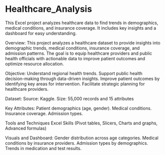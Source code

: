 # Healthcare_Analysis
This Excel project analyzes healthcare data to find trends in demographics, medical conditions, and insurance coverage. It includes key insights and a dashboard for easy understanding.

Overview: This project analyzes a healthcare dataset to provide insights into demographic trends, medical conditions, insurance coverage, and admission patterns. The goal is to equip healthcare providers and public health officials with actionable data to improve patient outcomes and optimize resource allocation.

Objective:
Understand regional health trends.
Support public health decision-making through data-driven insights.
Improve patient outcomes by identifying key areas for intervention.
Facilitate strategic planning for healthcare providers.

Dataset:
Source: Kaggle.
Size: 55,000 records and 15 attributes

Key Attributes:
Patient demographics (age, gender).
Medical conditions.
Insurance coverage.
Admission types.

Tools and Techniques
Excel Skills (Pivot tables, Slicers, Charts and graphs, Advanced formulas)

Visuals and Dashboard:
Gender distribution across age categories.
Medical conditions by insurance providers.
Admission types by demographics.
Trends in medication and test results.
